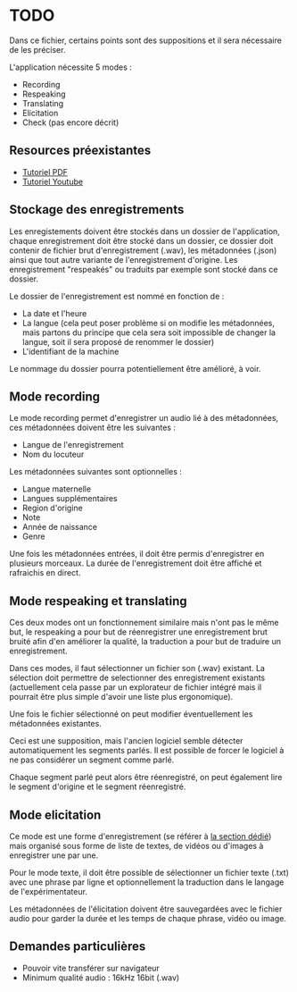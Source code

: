 # TODO
Dans ce fichier, certains points sont des suppositions et il sera nécessaire de les préciser.

L'application nécessite 5 modes :
- Recording
- Respeaking
- Translating
- Elicitation
- Check (pas encore décrit)

## Resources préexistantes
- [Tutoriel PDF](https://lig-aikuma.imag.fr/wp-content/uploads/2017/06/LIG-Aikuma_tutorial-fr.pdf)
- [Tutoriel Youtube](https://youtu.be/5_KrKZmE09A)

## Stockage des enregistrements
Les enregistements doivent être stockés dans un dossier de l'application, chaque enregistrement
doit être stocké dans un dossier, ce dossier doit contenir de fichier brut d'enregistrement (.wav),
les métadonnées (.json) ainsi que tout autre variante de l'enregistrement d'origine.
Les enregistrement "respeakés" ou traduits par exemple sont stocké dans ce dossier.

Le dossier de l'enregistrement est nommé en fonction de :
- La date et l'heure
- La langue (cela peut poser problème si on modifie les métadonnées, mais partons du principe que cela
  sera soit impossible de changer la langue, soit il sera proposé de renommer le dossier)
- L'identifiant de la machine

Le nommage du dossier pourra potentiellement être amélioré, à voir.

## Mode recording
Le mode recording permet d'enregistrer un audio lié à des métadonnées, ces métadonnées doivent
être les suivantes :
- Langue de l'enregistrement
- Nom du locuteur

Les métadonnées suivantes sont optionnelles :
- Langue maternelle 
- Langues supplémentaires 
- Region d'origine 
- Note 
- Année de naissance 
- Genre

Une fois les métadonnées entrées, il doit être permis d'enregistrer en plusieurs morceaux.
La durée de l'enregistrement doit être affiché et rafraichis en direct.

## Mode respeaking et translating
Ces deux modes ont un fonctionnement similaire mais n'ont pas le même but, le respeaking a pour but
de réenregistrer une enregistrement brut bruité afin d'en améliorer la qualité, la traduction a pour
but de traduire un enregistrement.

Dans ces modes, il faut sélectionner un fichier son (.wav) existant. La sélection doit permettre 
de selectionner des enregistrement existants (actuellement cela passe par un explorateur de
fichier intégré mais il pourrait être plus simple d'avoir une liste plus ergonomique).

Une fois le fichier sélectionné on peut modifier éventuellement les métadonnées existantes.

Ceci est une supposition, mais l'ancien logiciel semble détecter automatiquement les segments
parlés. Il est possible de forcer le logiciel à ne pas considérer un segment comme parlé.

Chaque segment parlé peut alors être réenregistré, on peut également lire le segment d'origine et
le segment réenregistré.

## Mode elicitation
Ce mode est une forme d'enregistrement (se référer à [la section dédié](#mode-recording)) mais 
organisé sous forme de liste de textes, de vidéos ou d'images à enregistrer une par une.

Pour le mode texte, il doit être possible de sélectionner un fichier texte (.txt) avec une phrase
par ligne et optionnellement la traduction dans le langage de l'expérimentateur.

Les métadonnées de l'élicitation doivent être sauvegardées avec le fichier audio pour garder la
durée et les temps de chaque phrase, vidéo ou image.

## Demandes particulières
- Pouvoir vite transférer sur navigateur
- Minimum qualité audio : 16kHz 16bit (.wav)
